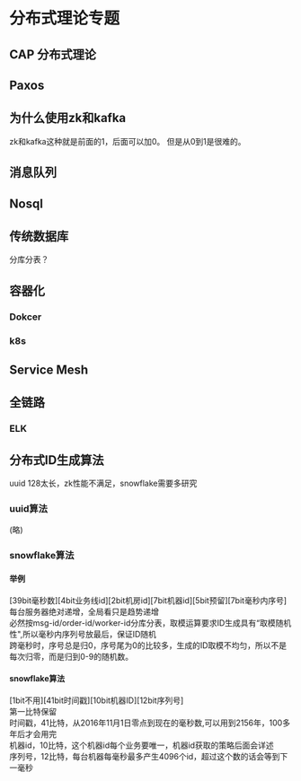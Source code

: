 # 分布式理论专题

## CAP 分布式理论
## Paxos

## 为什么使用zk和kafka
zk和kafka这种就是前面的1，后面可以加0。
但是从0到1是很难的。

## 消息队列

## Nosql

## 传统数据库
分库分表？

## 容器化
### Dokcer
### k8s

## Service Mesh

## 全链路
### ELK

## 分布式ID生成算法
uuid 128太长，zk性能不满足，snowflake需要多研究
### uuid算法
(略)
### snowflake算法
#### 举例
[39bit毫秒数][4bit业务线id][2bit机房id][7bit机器id][5bit预留][7bit毫秒内序号]  
每台服务器绝对递增，全局看只是趋势递增  
必然按msg-id/order-id/worker-id分库分表，取模运算要求ID生成具有“取模随机性",所以毫秒内序列号放最后，保证ID随机  
跨毫秒时，序号总是归0，序号尾为0的比较多，生成的ID取模不均匀，所以不是每次归零，而是归到0-9的随机数。

#### snowflake算法
[1bit不用][41bit时间戳][10bit机器ID][12bit序列号]  
第一比特保留  
时间戳，41比特，从2016年11月1日零点到现在的毫秒数,可以用到2156年，100多年后才会用完  
机器id，10比特，这个机器id每个业务要唯一，机器id获取的策略后面会详述  
序列号，12比特，每台机器每毫秒最多产生4096个id，超过这个数的话会等到下一毫秒  